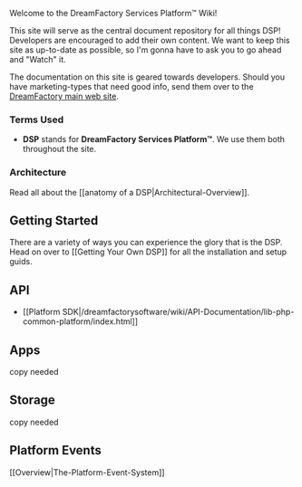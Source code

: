 Welcome to the DreamFactory Services Platform&trade; Wiki!

This site will serve as the central document repository for all things DSP! Developers are encouraged to add their own content. We want to keep this site as up-to-date as possible, so I'm gonna have to ask you to go ahead and "Watch" it.

The documentation on this site is geared towards developers. Should you have marketing-types that need good info, send them over to the [DreamFactory main web site][dfcom].

### Terms Used
 * **DSP** stands for **DreamFactory Services Platform&trade;**. We use them both throughout the site.

### Architecture

Read all about the [[anatomy of a DSP|Architectural-Overview]].

## Getting Started
<a name="getting-started"></a>

There are a variety of ways you can experience the glory that is the DSP. Head on over to [[Getting Your Own DSP]] for all the installation and setup guids.

## API
* [[Platform SDK|/dreamfactorysoftware/wiki/API-Documentation/lib-php-common-platform/index.html]]

## Apps
copy needed

## Storage
copy needed

## Platform Events
[[Overview|The-Platform-Event-System]]

[dfcom]: https://www.dreamfactory.com/ "DreamFactory"